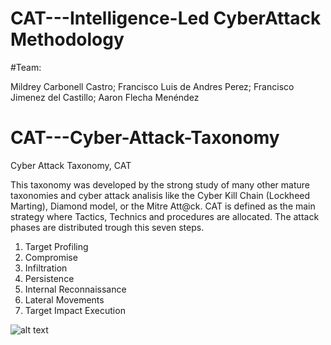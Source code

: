 # CAT---Intelligence-Led CyberAttack Methodology

#Team:

  Mildrey Carbonell Castro;
  Francisco Luis de Andres Perez;
  Francisco Jimenez del Castillo;
  Aaron Flecha Menéndez

# CAT---Cyber-Attack-Taxonomy
Cyber Attack Taxonomy, CAT

This taxonomy was developed by the strong study of many other mature taxonomies and cyber attack analisis like the Cyber Kill Chain (Lockheed Marting), Diamond model, or the Mitre Att@ck. 
CAT is defined as the main strategy where Tactics, Technics and procedures are allocated.
The attack phases are distributed trough this seven steps.

  1. Target Profiling
  2. Compromise
  3. Infiltration
  4. Persistence
  5. Internal Reconnaissance
  6. Lateral Movements
  7. Target Impact Execution

![alt text](https://github.com/fdeandres/CAT---Cyber-Attack-Taxonomy/blob/master/Images/CAT%20V1.0%20EN.jpg)
